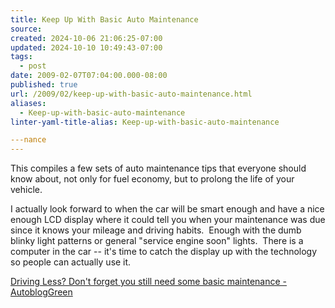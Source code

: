 ```yaml
---
title: Keep Up With Basic Auto Maintenance
source: 
created: 2024-10-06 21:06:25-07:00
updated: 2024-10-10 10:49:43-07:00
tags:
  - post
date: 2009-02-07T07:04:00.000-08:00
published: true
url: /2009/02/keep-up-with-basic-auto-maintenance.html
aliases:
  - Keep-up-with-basic-auto-maintenance
linter-yaml-title-alias: Keep-up-with-basic-auto-maintenance

---nance
---
```



This compiles a few sets of auto maintenance tips that everyone should know about, not only for fuel economy, but to prolong the life of your vehicle.  
  
I actually look forward to when the car will be smart enough and have a nice enough LCD display where it could tell you when your maintenance was due since it knows your mileage and driving habits.  Enough with the dumb blinky light patterns or general "service engine soon" lights.  There is a computer in the car -- it's time to catch the display up with the technology so people can actually use it.  
  
[Driving Less? Don't forget you still need some basic maintenance - AutoblogGreen](https://www.autobloggreen.com/2008/10/18/driving-less-dont-forget-you-still-need-some-basic-maintenance/)